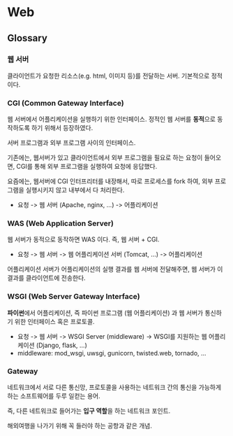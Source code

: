 # Web

## Glossary
### 웹 서버
 클라이언트가 요청한 리소스(e.g. html, 이미지 등)를 전달하는
 서버. 기본적으로 정적이다.

### CGI (Common Gateway Interface)
 웹 서버에서 어플리케이션을 실행하기 위한 인터페이스. 정적인 웹 서버를
 **동적**으로 동작하도록 하기 위해서 등장하였다.

 서버 프로그램과 외부 프로그램 사이의 인터페이스.

 기존에는, 웹서버가 있고 클라이언트에서 외부 프로그램을 필요로 하는
 요청이 들어오면, CGI를 통해 외부 프로그램을 실행하여 요청에 응답했다.

 요즘에는, 웹서버에 CGI 인터프리터를 내장해서, 따로 프로세스를 fork
 하여, 외부 프로그램을 실행시키지 않고 내부에서 다 처리한다.

 * 요청 -> 웹 서버 (Apache, nginx, ...) -> 어플리케이션

### WAS (Web Application Server)
 웹 서버가 동적으로 동작하면 WAS 이다. 즉, 웹 서버 + CGI.

 * 요청 -> 웹 서버 -> 웹 어플리케이션 서버 (Tomcat, ...) ->
   어플리케이션

 어플리케이션 서버가 어플리케이션의 실행 결과를 웹 서버에 전달해주면,
 웹 서버가 이 결과를 클라이언트에 전송한다.


### WSGI (Web Server Gateway Interface)
 **파이썬**에서 어플리케이션, 즉 파이썬 프로그램 (웹 어플리케이션) 과
 웹 서버가 통신하기 위한 인터페이스 혹은 프로토콜.

 * 요청 -> 웹 서버 -> WSGI Server (middleware) -> WSGI를 지원하는 웹
   어플리케이션 (Django, flask, ...)
 * middleware: mod_wsgi, uwsgi, gunicorn, twisted.web, tornado, ...

### Gateway
 네트워크에서 서로 다른 통신망, 프로토콜을 사용하는 네트워크 간의
 통신을 가능하게 하는 소프트웨어를 두루 일컫는 용어.

 즉, 다른 네트워크로 들어가는 **입구 역할**을 하는 네트워크 포인트.

 해외여행을 나가기 위해 꼭 들러야 하는 공항과 같은 개념.
